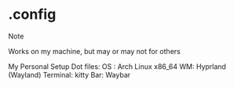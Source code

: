 # .config

> [!NOTE]
> Works on my machine, but may or may not for others

My Personal Setup Dot files: 
OS : Arch Linux x86_64
WM: Hyprland (Wayland)
Terminal: kitty
Bar: Waybar
